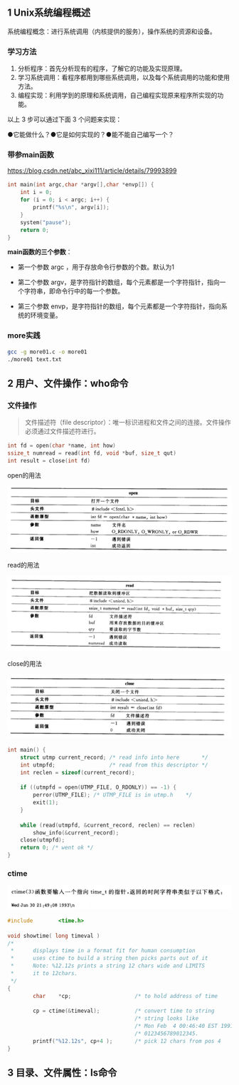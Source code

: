 ## 1 Unix系统编程概述

系统编程概念：进行系统调用（内核提供的服务），操作系统的资源和设备。

### 学习方法

1. 分析程序：首先分析现有的程序，了解它的功能及实现原理。
2. 学习系统调用：看程序都用到哪些系统调用，以及每个系统调用的功能和使用方法。
3. 编程实现：利用学到的原理和系统调用，自己编程实现原来程序所实现的功能。

以上 3 步可以通过下面 3 个问题来实现：

●它能做什么？●它是如何实现的？●能不能自己编写一个？

### 带参main函数

https://blog.csdn.net/abc_xixi111/article/details/79993899

```c
int main(int argc,char *argv[],char *envp[]) {
	int i = 0;
	for (i = 0; i < argc; i++) {
		printf("%s\n", argv[i]);
	}
	system("pause");
	return 0;
}
```

**main函数的三个参数**：

- 第一个参数 argc ，用于存放命令行参数的个数。默认为1

- 第二个参数 argv，是字符指针的数组，每个元素都是一个字符指针，指向一个字符串，即命令行中的每一个参数。
- 第三个参数 envp，是字符指针的数组，每个元素都是一个字符指针，指向系统的环境变量。

### more实践

```bash
gcc -g more01.c -o more01
./more01 text.txt
```

## 2 用户、文件操作：who命令

### 文件操作

> 文件描述符（file descriptor）：唯一标识进程和文件之间的连接。文件操作必须通过文件描述符进行。

```c
int fd = open(char *name, int how)
ssize_t numread = read(int fd, void *buf, size_t qut)
int result = close(int fd)
```

open的用法

![image-20210217110947088](../images/image-20210217110947088.png)

read的用法

![image-20210217111009494](../images/image-20210217111009494.png)

close的用法

![image-20210217111042743](../images/image-20210217111042743.png)

```c
int main() {
    struct utmp current_record; /* read info into here       */
    int utmpfd;                 /* read from this descriptor */
    int reclen = sizeof(current_record);

    if ((utmpfd = open(UTMP_FILE, O_RDONLY)) == -1) {
        perror(UTMP_FILE); /* UTMP_FILE is in utmp.h    */
        exit(1);
    }

    while (read(utmpfd, &current_record, reclen) == reclen)
        show_info(&current_record);
    close(utmpfd);
    return 0; /* went ok */
}
```

### ctime

![image-20210218131447788](../images/image-20210218131447788.png)

```c
#include        <time.h>

void showtime( long timeval )
/*
 *      displays time in a format fit for human consumption
 *      uses ctime to build a string then picks parts out of it
 *      Note: %12.12s prints a string 12 chars wide and LIMITS
 *      it to 12chars.
 */
{
        char    *cp;                    /* to hold address of time      */

        cp = ctime(&timeval);           /* convert time to string       */
                                        /* string looks like            */
                                        /* Mon Feb  4 00:46:40 EST 1991 */
                                        /* 0123456789012345.            */
        printf("%12.12s", cp+4 );       /* pick 12 chars from pos 4     */
}
```

## 3 目录、文件属性：ls命令